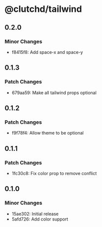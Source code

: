 # @clutchd/tailwind

## 0.2.0

### Minor Changes

- f8415f8: Add space-x and space-y

## 0.1.3

### Patch Changes

- 679aa59: Make all tailwind props optional

## 0.1.2

### Patch Changes

- f9f78f4: Allow theme to be optional

## 0.1.1

### Patch Changes

- 1fc30c8: Fix color prop to remove conflict

## 0.1.0

### Minor Changes

- 15ae302: Initial release
- 5afd726: Add color support
